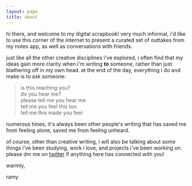 ```yaml
---
layout: page
title: about
---
```


hi there, and welcome to my digital scrapbook! very much informal, i'd like to use this corner of the internet to present a curated set of outtakes from my notes app, as well as conversations with friends.

just like all the other creative disciplines i've explored, i often find that my ideas gain more clarity when i'm writing _**to**_ someone, rather than just blathering off in my own head. at the end of the day, everything i do and make is to ask someone:

> is this reaching you?  
do you hear me?  
please tell me you hear me  
tell me you feel this too  
tell me this made you feel  

numerous times, it's always been other people's writing that has saved me from feeling alone, saved me from feeling unheard.

of course, other than creative writing, i will also be talking about some things i've been studying, work i love, and projects i've been working on. please dm me on [twitter](https://twitter.com/ramyjzhang) if anything here has connected with you!

warmly,

ramy

